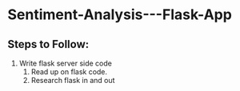 # Sentiment-Analysis---Flask-App

## Steps to Follow:
1. Write flask server side code
    1. Read up on flask code. 
    2. Research flask in and out
